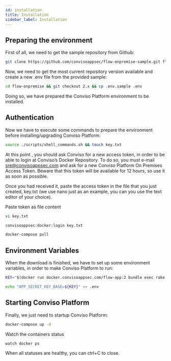 ```yaml
---
id: installation
title: Installation
sidebar_label: Installation
---
```


## Preparing the environment

First of all, we need to get the sample repository from Github:

```bash
git clone https://github.com/convisoappsec/flow-onpremise-sample.git flow-onpremise
```

Now, we need to get the most current repository version available and create a new .env file from the provided sample:

```bash
cd flow-onpremise && git checkout 2.x && cp .env.sample .env
```

Doing so, we have prepared the Conviso Platform environment to be installed.

## Authentication

Now we have to execute some commands to prepare the environment before installing/upgrading Conviso Platform:

```bash
source ./scripts/shell_commands.sh && touch key.txt
```

At this point , you should ask Conviso for a new access token, in order to be able to login at Conviso’s Docker Repository.
To do so, you must e-mail sre@convisoappsec.com and ask for a new Conviso Platform On Premises Access Token. Beware that this token will be available for 12 hours, so use it as soon as possible.

Once you had received it, paste the access token in the file that you just created, key.txt (we use nano just as an example, you can you use the text editor of your choice).

Paste token as file content

```bash
vi key.txt
```

```bash
convisoappsec:docker:login key.txt
```

```bash
docker-compose pull
```
## Environment Variables
When the download is finished, we have to set up some environment variables, in order to make Conviso Platform to run:

```bash
KEY="$(docker run docker.convisoappsec.com/flow-app:2 bundle exec rake secret)"
```

```bash
echo "APP_SECRET_KEY_BASE=${KEY}" >> .env
```

## Starting Conviso Platform

Finally, we just need to startup Conviso Platform:

```bash
docker-compose up -d
```

Watch the containers status
```bash
watch docker ps
```

When all statuses are healthy, you can ctrl+C to close.